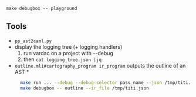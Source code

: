 ```make debugbox -- playground```

## Tools

* ``pp_ast2caml.py``
* display the logging tree (+ logging handlers)
  1. run vardac on a project with --debug
  2. then ``cat logging_tree.json |jq``
* ``outline.mli#cartography_program ir_program`` outputs the outline of an AST
  * 
    ```bash
      make run ... --debug --debug-selector pass_name --json /tmp/titi.json
      make debugbox -- outline --ir_file /tmp/titi.json
    ```
